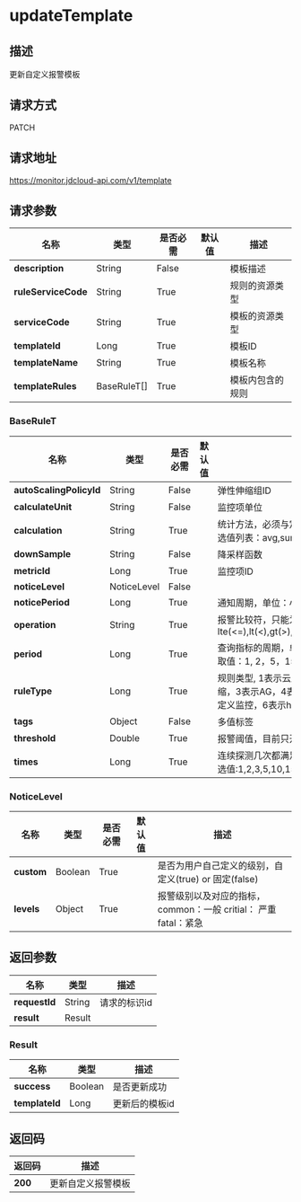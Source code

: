 # updateTemplate


## 描述
更新自定义报警模板

## 请求方式
PATCH

## 请求地址
https://monitor.jdcloud-api.com/v1/template


## 请求参数
|名称|类型|是否必需|默认值|描述|
|---|---|---|---|---|
|**description**|String|False| |模板描述|
|**ruleServiceCode**|String|True| |规则的资源类型|
|**serviceCode**|String|True| |模板的资源类型|
|**templateId**|Long|True| |模板ID|
|**templateName**|String|True| |模板名称|
|**templateRules**|BaseRuleT[]|True| |模板内包含的规则|

### BaseRuleT
|名称|类型|是否必需|默认值|描述|
|---|---|---|---|---|
|**autoScalingPolicyId**|String|False| |弹性伸缩组ID|
|**calculateUnit**|String|False| |监控项单位|
|**calculation**|String|True| |统计方法，必须与定义的metric一致，可选值列表：avg,sum,max,min|
|**downSample**|String|False| |降采样函数|
|**metricId**|Long|True| |监控项ID|
|**noticeLevel**|NoticeLevel|False| | |
|**noticePeriod**|Long|True| |通知周期，单位：小时|
|**operation**|String|True| |报警比较符，只能为以下几种lte(<=),lt(<),gt(>),gte(>=),eq(==),ne(!=)|
|**period**|Long|True| |查询指标的周期，单位为分钟,目前支持的取值：1, 2，5，15，30，60|
|**ruleType**|Long|True| |规则类型, 1表示云监控，2表示弹性伸缩，3表示AG，4表示AutoHeal，5表示自定义监控，6表示hawkeye|
|**tags**|Object|False| |多值标签|
|**threshold**|Double|True| |报警阈值，目前只开放数值类型功能|
|**times**|Long|True| |连续探测几次都满足阈值条件时报警，可选值:1,2,3,5,10,15,30,60|
### NoticeLevel
|名称|类型|是否必需|默认值|描述|
|---|---|---|---|---|
|**custom**|Boolean|True| |是否为用户自己定义的级别，自定义(true) or 固定(false)|
|**levels**|Object|True| |报警级别以及对应的指标，common：一般 critial： 严重 fatal：紧急|

## 返回参数
|名称|类型|描述|
|---|---|---|
|**requestId**|String|请求的标识id|
|**result**|Result| |

### Result
|名称|类型|描述|
|---|---|---|
|**success**|Boolean|是否更新成功|
|**templateId**|Long|更新后的模板id|

## 返回码
|返回码|描述|
|---|---|
|**200**|更新自定义报警模板|
